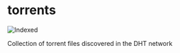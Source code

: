torrents 
========
![Indexed](https://img.shields.io/badge/indexed-234143-blue)

Collection of torrent files discovered in the DHT network
